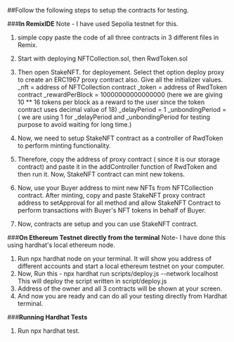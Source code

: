 ##Follow the following steps to setup the contracts for testing.

###**In RemixIDE**
Note - I have used Sepolia testnet for this.
1) simple copy paste the code of all three contracts in 3 different files in Remix.
2) Start with deploying NFTCollection.sol, then RwdToken.sol
3) Then open StakeNFT. for deployement. Select thet option deploy proxy to create an ERC1967 proxy contract also. Give all the initializer values.
         _nft = address of NFTCollection contract
         _token = address of RwdToken contract
         _rewardPerBlock = 10000000000000000 (here we are giving 10 ** 16 tokens per block as a reward to the user since the token contract uses decimal value of 18)
         _delayPeriod = 1
         _unbondingPeriod = ( we are using 1 for _delayPeriod and _unbondingPeriod for testing purpose to avoid waiting for long time.)

4) Now, we need to setup StakeNFT contract as a controller of RwdToken to perform minting functionality.
5) Therefore, copy the address of proxy contract ( since it is our storage contract) and paste it in the addController function of RwdToken and then run it. Now, StakeNFT contract can mint new tokens.
6) Now, use your Buyer address to mint new NFTs from NFTCollection contract. After minting, copy and paste StakeNFT proxy contract address to setApproval for all method and allow StakeNFT Contract to perform transactions with Buyer's NFT tokens in behalf of Buyer.
7) Now, contracts are setup and you can use StakeNFT contract.

###**On Ethereum Testnet directly from the terminal**
Note- I have done this using hardhat's local ethereum node.
1) Run npx hardhat node on your terminal. It will show you address of different accounts and start a local ethereum testnet on your computer.
2) Now, Run this -   npx hardhat run scripts/deploy.js --network localhost 
   This will deploy the script written in script/deploy.js
3) Address of the owner and all 3 contracts will be shown at your screen.
4) And now you are ready and can do all your testing directly from Hardhat terminal.


###**Running Hardhat Tests**
1) Run npx hardhat test.
